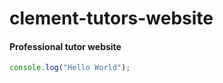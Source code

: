 # clement-tutors-website
#### Professional tutor website 
```JavaScript
console.log("Hello World");
```
